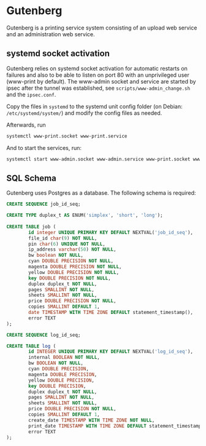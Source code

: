 # Gutenberg

Gutenberg is a printing service system consisting of an upload web service and an administration web service.

## systemd socket activation

Gutenberg relies on systemd socket activation for automatic restarts on failures and also to be able to listen on port 80 with an unprivileged user (www-print by default).
The www-admin socket and service are started by ipsec after the tunnel was established, see `scripts/www-admin_change.sh` and the `ipsec.conf`.

Copy the files in `systemd` to the systemd unit config folder (on Debian: `/etc/systemd/system/`) and modify the config files as needed.

Afterwards, run
```sh
systemctl www-print.socket www-print.service
```

And to start the services, run:
```sh
systemctl start www-admin.socket www-admin.service www-print.socket www-print.service
```

## SQL Schema
Gutenberg uses Postgres as a database. The following schema is required:

```sql
CREATE SEQUENCE job_id_seq;

CREATE TYPE duplex_t AS ENUM('simplex', 'short', 'long');
 
CREATE TABLE job (
        id integer UNIQUE PRIMARY KEY DEFAULT NEXTVAL('job_id_seq'),
        file_id char(9) NOT NULL,
        pin char(6) UNIQUE NOT NULL,
        ip_address varchar(50) NOT NULL,
        bw boolean NOT NULL,
        cyan DOUBLE PRECISION NOT NULL,
        magenta DOUBLE PRECISION NOT NULL,
        yellow DOUBLE PRECISION NOT NULL,
        key DOUBLE PRECISION NOT NULL,
        duplex duplex_t NOT NULL,
        pages SMALLINT NOT NULL,
        sheets SMALLINT NOT NULL,
        price DOUBLE PRECISION NOT NULL,
        copies SMALLINT DEFAULT 1,
        date TIMESTAMP WITH TIME ZONE DEFAULT statement_timestamp(),
        error TEXT
);

CREATE SEQUENCE log_id_seq;

CREATE TABLE log (
        id INTEGER UNIQUE PRIMARY KEY DEFAULT NEXTVAL('log_id_seq'),
        internal BOOLEAN NOT NULL,
        bw BOOLEAN NOT NULL,
        cyan DOUBLE PRECISION,
        magenta DOUBLE PRECISION,
        yellow DOUBLE PRECISION,
        key DOUBLE PRECISION,
        duplex duplex_t NOT NULL,
        pages SMALLINT NOT NULL,
        sheets SMALLINT NOT NULL,
        price DOUBLE PRECISION NOT NULL,
        copies SMALLINT DEFAULT 1,
        create_date TIMESTAMP WITH TIME ZONE NOT NULL,
        print_date TIMESTAMP WITH TIME ZONE DEFAULT statement_timestamp(),
        error TEXT
);
```
